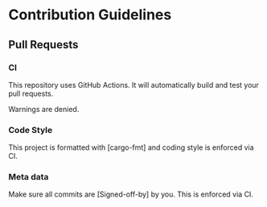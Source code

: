 # Contribution Guidelines

## Pull Requests


### CI

This repository uses GitHub Actions. It will automatically build and test your
pull requests.

Warnings are denied.


### Code Style

This project is formatted with [cargo-fmt] and coding style is enforced via CI.


### Meta data

Make sure all commits are [Signed-off-by] by you.
This is enforced via CI.


